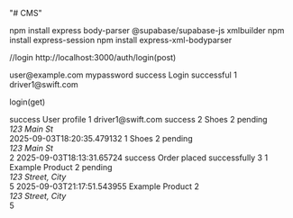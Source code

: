 "# CMS" 


npm install express body-parser @supabase/supabase-js xmlbuilder
npm install express-session
npm install express-xml-bodyparser



//login
http://localhost:3000/auth/login(post)
<!-- Request -->
<login>
  <email>user@example.com</email>
  <password>mypassword</password>
</login>

<!-- Response -->
<?xml version="1.0"?>
<response>
    <status>success</status>
    <message>Login successful</message>
    <user>
        <id>1</id>
        <email>driver1@swift.com</email>
    </user>
</response>



login(get)
<!-- response -->
<?xml version="1.0"?>
<response>
    <status>success</status>
    <message>User profile</message>
    <user>
        <id>1</id>
        <email>driver1@swift.com</email>
    </user>
</response>


<!-- get order -->
<!-- http://localhost:3000/orders(get) -->
<!-- response -->
<?xml version="1.0"?>
<response>
    <status>success</status>
    <orders>
        <order>
            <id>2</id>
            <product>Shoes</product>
            <quantity>2</quantity>
            <status>pending</status>
            <address>123 Main St</address>
            <route_id/>
            <created_at>2025-09-03T18:20:35.479132</created_at>
        </order>
        <order>
            <id>1</id>
            <product>Shoes</product>
            <quantity>2</quantity>
            <status>pending</status>
            <address>123 Main St</address>
            <route_id>2</route_id>
            <created_at>2025-09-03T18:13:31.65724</created_at>
        </order>
    </orders>
</response>




<!-- post -->
<!-- /orders -->
<!-- response -->
<?xml version="1.0"?>
<response>
    <status>success</status>
    <message>Order placed successfully</message>
    <order>
        <id>3</id>
        <client_id>1</client_id>
        <product>Example Product</product>
        <quantity>2</quantity>
        <status>pending</status>
        <address>123 Street, City</address>
        <route_id>5</route_id>
        <created_at>2025-09-03T21:17:51.543955</created_at>
    </order>
</response>


<!-- request -->
<order>
  <product>Example Product</product>
  <quantity>2</quantity>
  <address>123 Street, City</address>
  <route_id>5</route_id>
</order>


